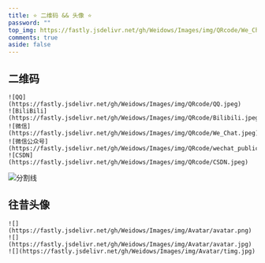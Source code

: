 ```yaml
---
title: ⭐️ 二维码 && 头像 ⭐️
password: ""
top_img: https://fastly.jsdelivr.net/gh/Weidows/Images/img/QRcode/We_Chat.jpeg
comments: true
aside: false
---
```


<!--
 * @Author: Weidows
 * @Date: 2020-08-25 19:14:35
 * @LastEditors: Weidows
 * @LastEditTime: 2022-03-08 15:32:00
 * @FilePath: \Blog-private\source\gallery\QRcode.md
-->

## 二维码

```gallery
![QQ](https://fastly.jsdelivr.net/gh/Weidows/Images/img/QRcode/QQ.jpeg)
![BiliBili](https://fastly.jsdelivr.net/gh/Weidows/Images/img/QRcode/Bilibili.jpeg)
![微信](https://fastly.jsdelivr.net/gh/Weidows/Images/img/QRcode/We_Chat.jpeg)
![微信公众号](https://fastly.jsdelivr.net/gh/Weidows/Images/img/QRcode/wechat_public.jpeg)
![CSDN](https://fastly.jsdelivr.net/gh/Weidows/Images/img/QRcode/CSDN.jpeg)
```

<a>![分割线](https://fastly.jsdelivr.net/gh/Weidows/Images/img/divider.png)</a>

## 往昔头像

```gallery
![](https://fastly.jsdelivr.net/gh/Weidows/Images/img/Avatar/avatar.png)
![](https://fastly.jsdelivr.net/gh/Weidows/Images/img/Avatar/avatar.jpg)
![](https://fastly.jsdelivr.net/gh/Weidows/Images/img/Avatar/timg.jpg)
```
